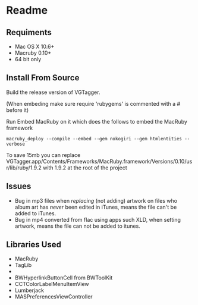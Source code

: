 Readme
======


Requiments
----------
* Mac OS X 10.6+
* Macruby 0.10+
* 64 bit only

Install From Source
-------------------
Build the release version of VGTagger.

(When embeding make sure require 'rubygems'  is commented with a # before it)

Run Embed MacRuby on it which does the follows to embed the MacRuby framework

	macruby_deploy --compile --embed --gem nokogiri --gem htmlentities --verbose

To save 15mb you can replace 
  VGTagger.app/Contents/Frameworks/MacRuby.framework/Versions/0.10/usr/lib/ruby/1.9.2
with 1.9.2 at the root of the project


Issues
------
* Bug in mp3 files when *replacing* (not adding) artwork on files who album art has *never* been edited in iTunes, means the file can't be added to iTunes.
* Bug in mp4 converted from flac using apps such XLD, when setting artwork, means the file can not be added to itunes.

Libraries Used
--------------
* MacRuby
* TagLib 
*
* BWHyperlinkButtonCell from BWToolKit
* CCTColorLabelMenuItemView
* Lumberjack
* MASPreferencesViewController
